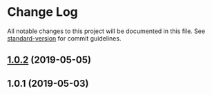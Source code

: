 # Change Log

All notable changes to this project will be documented in this file. See [standard-version](https://github.com/conventional-changelog/standard-version) for commit guidelines.

## [1.0.2](https://github.com/wushan/wushan.io/compare/v1.0.1...v1.0.2) (2019-05-05)



## 1.0.1 (2019-05-03)

